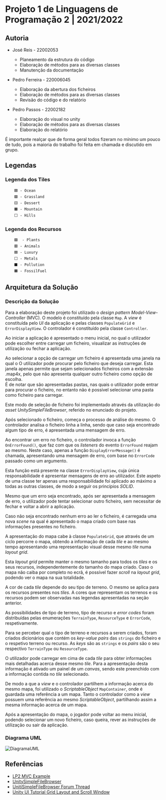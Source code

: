 # Projeto 1 de Linguagens de Programação 2 | 2021/2022

## Autoria

- José Reis - 22002053
  - Planeamento da estrutura do código
  - Elaboração de métodos para as diversas classes
  - Manutenção da documentação

- Pedro Ferreira - 220006045
  - Elaboração da abertura dos ficheiros
  - Elaboração de métodos para as diversas classes
  - Revisão do código e do relatório

- Pedro Passos - 22002182
  - Elaboração do visual no unity
  - Elaboração de métodos para as diversas classes
  - Elaboração do relatório

É importante realçar que de forma geral todos fizeram no mínimo um pouco de tudo, pois a maioria do trabalho foi feita em chamada e discutido em grupo.

## Legendas

### Legenda dos Tiles

        🟦 - Ocean
        🟩 - Grassland
        🟨 - Dessert
        🟫 - Mountain
        ⬜ - Hills

### Legenda dos Recursos

        🟩  - Plants
        🟥 - Animals
        🟦 - Luxury
        ⬜ - Metals
        ⬛ - Pollution
        🟧 - FossilFuel

## Arquitetura da Solução

### Descrição da Solução

Para a elaboração deste projeto foi utilizado o _design pattern Model-View-Controller_
(MVC). O modelo é constituído pela classe `Map`. A _view_ é constituída pelo _UI_
da aplicação e pelas classes `PopulateGrid` e `ErrorDisplayView`. O controlador
é constituído pela classe `Controller`.

Ao iniciar a aplicação é apresentado o menu inicial, no qual o utilizador pode
escolher entre carregar um ficheiro, visualizar as instruções de utilização ou fechar
a aplicação.

Ao selecionar a opção de carregar um ficheiro é apresentada uma janela na qual o
O utilizador pode procurar pelo ficheiro que deseja carregar. Esta janela apenas
permite que sejam selecionados ficheiros com a extensão .map4x, pelo que não
apresenta qualquer outro ficheiro como opção de escolha.  
É de notar que são apresentadas pastas, nas quais o utilizador pode entrar para
procurar o ficheiro, no entanto não é possível selecionar uma pasta como ficheiro
para carregar.

Este modo de seleção de ficheiro foi implementado através da utilização do _asset
UnitySimpleFileBrowser_, referido no enunciado do projeto.

Após selecionado o ficheiro, começa o processo de análise do mesmo. O controlador
analisa o ficheiro linha a linha, sendo que caso seja encontrado algum tipo de
erro, é apresentada uma mensagem de erro.

Ao encontrar um erro no ficheiro, o controlador invoca a função `OnErrorFound()`,
que faz com que os _listeners_ do evento `ErrorFound` reajam ao mesmo. Neste caso,
apenas a função `DisplayErrorMessage()` é chamada, apresentando uma mensagem de
erro, com base no `ErrorCode` passado como um argumento.

Esta função está presente na classe `ErrorDisplayView`, cuja única responsabilidade
é apresentar mensagens de erro ao utilizador. Este aspeto de uma classe ter apenas
uma responsabilidade foi aplicado ao máximo a todas as outras classes, de modo a
seguir os princípios _SOLID_.

Mesmo que um erro seja encontrado, após ser apresentada a mensagem de erro, o
utilizador pode tentar selecionar outro ficheiro, sem necessitar de fechar e
voltar a abrir a aplicação.

Caso não seja encontrado nenhum erro ao ler o ficheiro, é carregada uma nova
_scene_ na qual é apresentado o mapa criado com base nas informações presentes
no ficheiro.

A apresentação do mapa cabe à classe `PopulateGrid`, que através de um ciclo
percorre o mapa, obtendo a informação de cada _tile_ e ao mesmo tempo apresentando
uma representação visual desse mesmo _tile_ numa _layout grid_.

Esta _layout grid_ permite manter o mesmo tamanho para todos os _tiles_ e os
seus recursos, independentemente do tamanho do mapa criado. Caso o mapa não
caiba por completo no ecrã, é possível fazer _scroll_ na _layout grid_, podendo
ver o mapa na sua totalidade.

A cor de cada _tile_ depende do seu tipo de terreno. O mesmo se aplica para os
recursos presentes nos _tiles_. A cores que representam os terrenos e os recursos
podem ser observadas nas legendas apresentadas na seção anterior.

As possibilidades de tipo de terreno, tipo de recurso e _error codes_ foram
distribuídas pelas enumerações `TerrainType`, `ResourceType` e `ErrorCode`,
respetivamente.

Para se perceber qual o tipo de terreno e recursos a serem criados, foram criados
dicionários que contém os _key-value pairs_ das `strings` do ficheiro e o respetivo
terreno ou recurso. As _keys_ são as `strings` e os _pairs_ são o seu respectivo
`TerrainType` ou `ResourceType`.

O utilizador pode carregar em cima de cada _tile_ para obter informações mais
detalhadas acerca desse mesmo _tile_. Para a apresentação desta informação é ativado
um painel de um _canvas_, sendo este preenchido com a informação contida no _tile_
selecionado.

De modo a que a _view_ e o controlador partilhem a informação acerca do mesmo
mapa, foi utilizado o _ScriptableObject_ `MapContainer`, onde é guardada uma
referência a um mapa. Tanto o controlador como a _view_ possuem uma referência
ao mesmo _ScriptableObject_, partilhando assim a mesma informação acerca de um
mapa.

Após a apresentação do mapa, o jogador pode voltar ao menu inicial, podendo
selecionar um novo ficheiro, caso queira, rever as instruções de utilização ou
sair da aplicação.

### Diagrama UML

![DiagramaUML](img/umlDiagram.png "Diagrama UML")

## Referências

- [LP2 MVC Example](https://www.youtube.com/watch?v=_z_iRUjmvzE&t=4314s)
- [UnitySimpleFileBrowser](https://github.com/yasirkula/UnitySimpleFileBrowser)
- [UnitiSimpleFileBrowser Forum Thread](https://forum.unity.com/threads/simple-file-browser-open-source.441908/)
- [Unity UI Tutorial Grid Layout and Scroll Window](https://www.youtube.com/watch?v=VyIo5tlNNeA)
